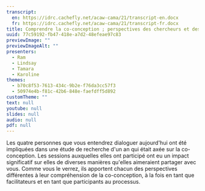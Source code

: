 ```yaml
---
transcript:
  en: https://idrc.cachefly.net/acaw-cama/21/transcript-en.docx
  fr: https://idrc.cachefly.net/acaw-cama/21/transcript-fr.docx
title: Comprendre la co-conception ; perspectives des chercheurs et des participants/cochercheurs
uuid: 77c59192-fb47-418e-a7d2-48efeae97c83
previewImage: ""
previewImageAlt: ""
presenters:
  - Ram
  - Lindsay
  - Tamara
  - Karoline
themes:
  - b70c8f53-7613-434c-9b2e-f76da3cc57f3
  - 50974e4b-f81c-42b6-848e-faefdff5d892
customTheme: ""
text: null
youtube: null
slides: null
audio: null
pdf: null
---
```

Les quatre personnes que vous entendrez dialoguer aujourd'hui ont été impliquées dans une étude de recherche d'un an qui était axée sur la co-conception. Les sessions auxquelles elles ont participé ont eu un impact significatif sur elles de diverses manières qu'elles aimeraient partager avec vous. Comme vous le verrez, ils apportent chacun des perspectives différentes à leur compréhension de la co-conception, à la fois en tant que facilitateurs et en tant que participants au processus.
